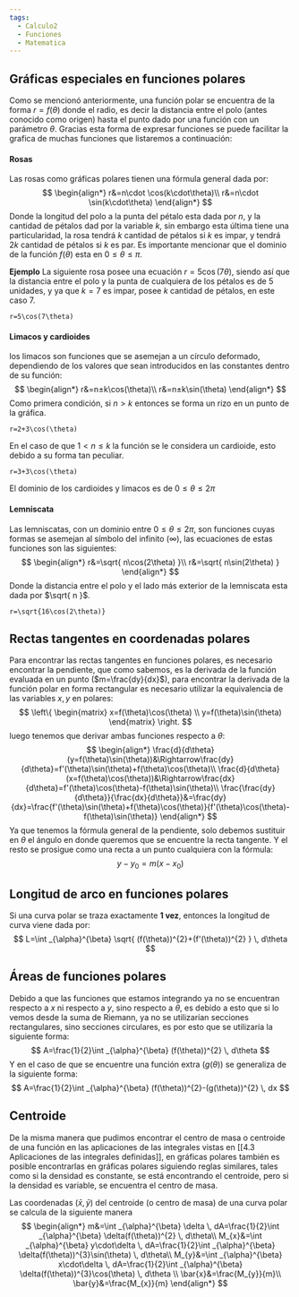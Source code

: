 ```yaml
---
tags:
  - Calculo2
  - Funciones
  - Matematica
---
```

## Gráficas especiales en funciones polares

Como se mencionó anteriormente, una función polar se encuentra de la forma $r=f(\theta)$ donde el radio, es decir la distancia entre el polo (antes conocido como origen) hasta el punto dado por una función con un parámetro $\theta$.
Gracias esta forma de expresar funciones se puede facilitar la grafica de muchas funciones que listaremos a continuación:

#### Rosas
Las rosas como gráficas polares tienen una fórmula general dada por:
$$
\begin{align*}
r&=n\cdot \cos(k\cdot\theta)\\
r&=n\cdot \sin(k\cdot\theta)
\end{align*}
$$
Donde la longitud del polo a la punta del pétalo esta dada por $n$, y la cantidad de pétalos dad por la variable $k$, sin embargo esta última tiene una particularidad, la rosa tendrá $k$ cantidad de pétalos si $k$ es impar, y tendrá $2k$ cantidad de pétalos si $k$ es par.
Es importante mencionar que el dominio de la función $f(\theta)$ esta en $0\leq \theta \leq \pi$.

**Ejemplo**
La siguiente rosa posee una ecuación $r=5\cos(7\theta)$, siendo así que la distancia entre el polo y la punta de cualquiera de los pétalos es de 5 unidades, y ya que $k=7$ es impar, posee $k$ cantidad de pétalos, en este caso 7.

```desmos-graph
r=5\cos(7\theta)

```

#### Limacos y cardioides 

los limacos son funciones que se asemejan a un círculo deformado, dependiendo de los valores que sean introducidos en las constantes dentro de su función:
$$
\begin{align*}
r&=n±k\cos(\theta)\\
r&=n±k\sin(\theta)
\end{align*}
$$
Como primera condición, si $n>k$ entonces se forma un rizo en un punto de la gráfica.
```desmos-graph
r=2+3\cos(\theta)

```

En el caso de que $1<n\leq k$ la función se le considera un cardioide, esto debido a su forma tan peculiar.
```desmos-graph
r=3+3\cos(\theta)

```

El dominio de los cardioides y limacos es de $0\leq \theta \leq 2\pi$
#### Lemniscata

Las lemniscatas, con un dominio entre $0\leq \theta \leq 2\pi$, son funciones cuyas formas se asemejan al símbolo del infinito ($\infty$), las ecuaciones de estas funciones son las siguientes:
$$
\begin{align*}
r&=\sqrt{ n\cos(2\theta) }\\
r&=\sqrt{ n\sin(2\theta) }
\end{align*}
$$
Donde la distancia entre el polo y el lado más exterior de la lemniscata esta dada por $\sqrt{ n }$.

```desmos-graph
r=\sqrt{16\cos(2\theta)}

```


## Rectas tangentes en coordenadas polares

Para encontrar las rectas tangentes en funciones polares, es necesario encontrar la pendiente, que como sabemos, es la derivada de la función evaluada en un punto ($m=\frac{dy}{dx}$), para encontrar la derivada  de la función polar en forma rectangular es necesario utilizar la equivalencia de las variables $x,\,y$ en polares:
$$
\left\{ \begin{matrix}
x=f(\theta)\cos(\theta) \\
y=f(\theta)\sin(\theta)
\end{matrix}
\right.
$$
luego tenemos que derivar ambas funciones respecto a $\theta$:
$$
\begin{align*}
\frac{d}{d\theta}(y=f(\theta)\sin(\theta))&\Rightarrow\frac{dy}{d\theta}=f'(\theta)\sin(\theta)+f(\theta)\cos(\theta)\\
\frac{d}{d\theta}(x=f(\theta)\cos(\theta))&\Rightarrow\frac{dx}{d\theta}=f'(\theta)\cos(\theta)-f(\theta)\sin(\theta)\\
\frac{\frac{dy}{d\theta}}{\frac{dx}{d\theta}}&=\frac{dy}{dx}=\frac{f'(\theta)\sin(\theta)+f(\theta)\cos(\theta)}{f'(\theta)\cos(\theta)-f(\theta)\sin(\theta)}
\end{align*}
$$
Ya que tenemos la fórmula general de la pendiente, solo debemos sustituir en $\theta$ el ángulo en donde queremos que se encuentre la recta tangente.
Y el resto se prosigue como una recta a un punto cualquiera con la fórmula:
$$
y-y_{0}=m(x-x_{0})
$$

## Longitud de arco en funciones polares

Si una curva polar se traza exactamente **1 vez**, entonces la longitud de curva viene dada por:
$$
L=\int _{\alpha}^{\beta} \sqrt{ (f(\theta))^{2}+(f'(\theta))^{2} } \, d\theta 
$$

## Áreas de funciones polares

Debido a que las funciones que estamos integrando ya no se encuentran respecto a $x$ ni respecto a $y$, sino respecto a $\theta$, es debido a esto que si lo vemos desde la suma de Riemann, ya no se utilizarían secciones rectangulares, sino secciones circulares, es por esto que se utilizaría la siguiente forma:
$$
A=\frac{1}{2}\int _{\alpha}^{\beta} (f(\theta))^{2} \, d\theta 
$$
Y en el caso de que se encuentre una función extra ($g(\theta)$) se generaliza de la siguiente forma:
$$
A=\frac{1}{2}\int _{\alpha}^{\beta} (f(\theta))^{2}-(g(\theta))^{2} \, dx 
$$

## Centroide

De la misma manera que pudimos encontrar el centro de masa o centroide de una función en las aplicaciones de las integrales vistas en [[4.3 Aplicaciones de las integrales definidas]], en gráficas polares también es posible encontrarlas en gráficas polares siguiendo reglas similares, tales como si la densidad es constante, se está encontrando el centroide, pero si la densidad es variable, se encuentra el centro de masa.

Las coordenadas $(\bar{x},\bar{y})$ del centroide (o centro de masa) de una curva polar se calcula de la siguiente manera
 $$
\begin{align*}
m&=\int _{\alpha}^{\beta} \delta  \, dA=\frac{1}{2}\int _{\alpha}^{\beta} \delta(f(\theta))^{2} \, d\theta\\
M_{x}&=\int _{\alpha}^{\beta} y\cdot\delta \, dA=\frac{1}{2}\int _{\alpha}^{\beta} \delta(f(\theta))^{3}\sin(\theta) \, d\theta\\
M_{y}&=\int _{\alpha}^{\beta} x\cdot\delta \, dA=\frac{1}{2}\int _{\alpha}^{\beta} \delta(f(\theta))^{3}\cos(\theta) \, d\theta \\
\bar{x}&=\frac{M_{y}}{m}\\
\bar{y}&=\frac{M_{x}}{m}
\end{align*}
$$



